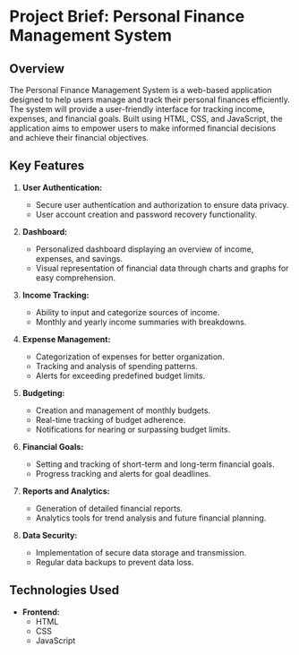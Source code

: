 # Project Brief: Personal Finance Management System

## Overview

The Personal Finance Management System is a web-based application designed to help users manage and track their personal finances efficiently. The system will provide a user-friendly interface for tracking income, expenses, and financial goals. Built using HTML, CSS, and JavaScript, the application aims to empower users to make informed financial decisions and achieve their financial objectives.

## Key Features

1. **User Authentication:**
   - Secure user authentication and authorization to ensure data privacy.
   - User account creation and password recovery functionality.

2. **Dashboard:**
   - Personalized dashboard displaying an overview of income, expenses, and savings.
   - Visual representation of financial data through charts and graphs for easy comprehension.

3. **Income Tracking:**
   - Ability to input and categorize sources of income.
   - Monthly and yearly income summaries with breakdowns.

4. **Expense Management:**
   - Categorization of expenses for better organization.
   - Tracking and analysis of spending patterns.
   - Alerts for exceeding predefined budget limits.

5. **Budgeting:**
   - Creation and management of monthly budgets.
   - Real-time tracking of budget adherence.
   - Notifications for nearing or surpassing budget limits.

6. **Financial Goals:**
   - Setting and tracking of short-term and long-term financial goals.
   - Progress tracking and alerts for goal deadlines.

7. **Reports and Analytics:**
   - Generation of detailed financial reports.
   - Analytics tools for trend analysis and future financial planning.

8. **Data Security:**
   - Implementation of secure data storage and transmission.
   - Regular data backups to prevent data loss.

## Technologies Used

- **Frontend:**
  - HTML
  - CSS
  - JavaScript
